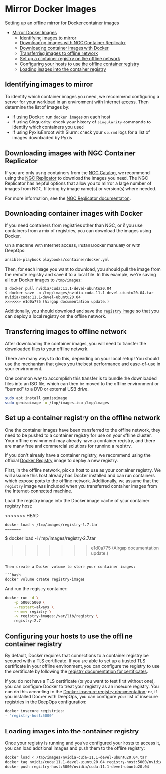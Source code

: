 # Mirror Docker Images

Setting up an offline mirror for Docker container images

- [Mirror Docker Images](#mirror-docker-images)
  - [Identifying images to mirror](#identifying-images-to-mirror)
  - [Downloading images with NGC Container Replicator](#downloading-images-with-ngc-container-replicator)
  - [Downloading container images with Docker](#downloading-container-images-with-docker)
  - [Transferring images to offline network](#transferring-images-to-offline-network)
  - [Set up a container registry on the offline network](#set-up-a-container-registry-on-the-offline-network)
  - [Configuring your hosts to use the offline container registry](#configuring-your-hosts-to-use-the-offline-container-registry)
  - [Loading images into the container registry](#loading-images-into-the-container-registry)

## Identifying images to mirror

To identify which container images you need, we recommend configuring a server for your workload in an environment with Internet access.
Then determine the list of images by:

- If using Docker: run `docker images` on each host
- If using Singularity: check your history of `singularity` commands to identify which containers you used
- If using Pyxis/Enroot with Slurm: check your `slurmd` logs for a list of images downloaded by Pyxis

## Downloading images with NGC Container Replicator

If you are only using containers from the [NGC Catalog](https://ngc.nvidia.com), we recommend using the [NGC Replicator](https://github.com/NVIDIA/ngc-container-replicator) to download the images you need.
The NGC Replicator has helpful options that allow you to mirror a large number of images from NGC,
filtering by image name(s) or version(s) where needed.

For more information, see the [NGC Replicator documentation](https://github.com/NVIDIA/ngc-container-replicator/blob/master/README.md).

## Downloading container images with Docker

If you need containers from registries other than NGC, or if you use containers from a mix of registries, you can download the images using Docker.

On a machine with Internet access, install Docker manually or with DeepOps:

```bash
ansible-playbook playbooks/container/docker.yml
```

Then, for each image you want to download, you should pull the image from the remote registry and save it to a local file.
In this example, we're saving all our Docker images to `/tmp/images`:

```
$ docker pull nvidia/cuda:11.1-devel-ubuntu20.04
$ docker save -o /tmp/images/nvidia-cuda-11.1-devel-ubuntu20.04.tar nvidia/cuda:11.1-devel-ubuntu20.04 
>>>>>>> e1d0a775 (Airgap documentation update.)
```

Additionally, you should download and save the [`registry` image](https://hub.docker.com/_/registry) so that you can deploy a local registry on the offline network.

## Transferring images to offline network

After downloading the container images, you will need to transfer the downloaded files to your offline network.

There are many ways to do this, depending on your local setup!
You should use the mechanism that gives you the best performance and ease-of-use in your environment.

One common way to accomplish this transfer is to bundle the downloaded files into an ISO file, which can then be moved to the offline environment or "burned" to a DVD or external USB drive.

```bash
sudo apt install genisoimage
sudo genisoimage -o /tmp/images.iso /tmp/images
```

## Set up a container registry on the offline network

One the container images have been transferred to the offline network, they need to be pushed to a container registry for use on your offline cluster.
Your offline environment may already have a container registry, and there are many free and commercial solutions for running a registry.

If you don't already have a container registry, we recommend using the official [Docker Registry](https://hub.docker.com/_/registry) image to deploy a new registry.

First, in the offline network, pick a host to use as your container registry.
We will assume this host already has Docker installed and can run containers which expose ports to the offline network.
Additionally, we assume that the `registry` image was included when you transferred container images from the Internet-connected machine.

Load the registry image into the Docker image cache of your container registry host:

<<<<<<< HEAD
```bash
docker load < /tmp/images/registry-2.7.tar
=======
```
$ docker load -i /tmp/images/registry-2.7.tar
>>>>>>> e1d0a775 (Airgap documentation update.)
```

Then create a Docker volume to store your container images:

```bash
docker volume create registry-images
```

And run the registry container:

```bash
docker run -d \
    -p 5000:5000 \
    --restart=always \
    --name registry \
    -v registry-images:/var/lib/registry \
    registry:2.7
```

## Configuring your hosts to use the offline container registry

By default, Docker requires that connections to a container registry be secured with a TLS certificate.
If you are able to set up a trusted TLS certificate in your offline environment, you can configure the registry to use the certificate by following the [registry documentation for certificates](https://docs.docker.com/registry/deploying/#get-a-certificate).

If you do not have a TLS certificate (or you want to test first without one), you can configure Docker to treat your registry as an insecure registry.
You can do this according to the [Docker insecure registry documentation](https://docs.docker.com/registry/insecure/);
or, if you installed Docker with DeepOps, you can configure your list of insecure registries in the DeepOps configuration:

```bash
docker_insecure_registries:
- "registry-host:5000"
```

## Loading images into the container registry

Once your registry is running and you've configured your hosts to access it, you can load additional images and push them to the offline registry:

```bash
docker load < /tmp/images/nvidia-cuda-11.1-devel-ubuntu20.04.tar
docker tag nvidia/cuda:11.1-devel-ubuntu20.04 registry-host:5000/nvidia/cuda:11.1-devel-ubuntu20.04
docker push registry-host:5000/nvidia/cuda:11.1-devel-ubuntu20.04
```
